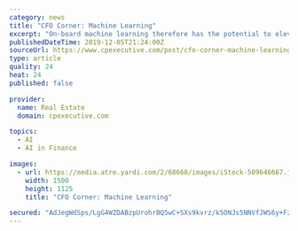 ```yaml
---
category: news
title: "CFO Corner: Machine Learning"
excerpt: "On-board machine learning therefore has the potential to elevate security of IoT devices in the sector and even minimize financial losses if a cyber ... Steven Bandolik is a managing director with Deloitte Services LP and a senior leader in Deloitte¹s ..."
publishedDateTime: 2019-12-05T21:24:00Z
sourceUrl: https://www.cpexecutive.com/post/cfo-corner-machine-learning/
type: article
quality: 24
heat: 24
published: false

provider:
  name: Real Estate
  domain: cpexecutive.com

topics:
  - AI
  - AI in Finance

images:
  - url: https://media.atre.yardi.com/2/68660/images/iStock-509646667.jpg
    width: 1500
    height: 1125
    title: "CFO Corner: Machine Learning"

secured: "AdJegWdSps/LgG4WZDABzpUrohrBQ5wC+SXs9kvrz/k5ONJs5NNVfJWS6y+FzZId7X6q8wUFI8AeYmUoCWyBPCJQ2S896FQFf5JpMJrPXx4ul5lYuq8K9f2CDaSInvYm2BhnquRdg08Eo6QtEqvZMLiDMQa0qTMaiIrbGTMTuQl4akBwABjAJZEPL1liIeHKRWGGkbUFaQbgrSWR2/Lmdjt6tMnokmgAWppRPb7bzwtMwgGcN+8ox8ClgLXF+FhaRhsbwbphtJAjLy1XToc14w==;XhykCqjh/vCIMKcwim6rxA=="
---
```


